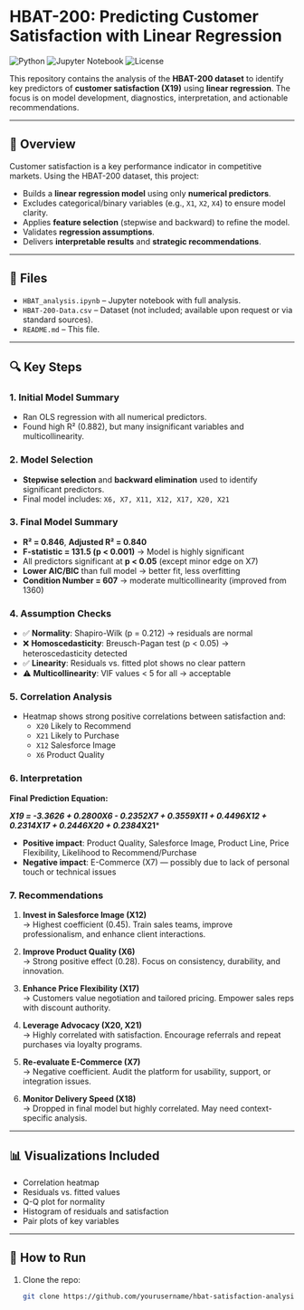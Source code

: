 # HBAT-200: Predicting Customer Satisfaction with Linear Regression

![Python](https://img.shields.io/badge/Python-3.8%2B-blue)
![Jupyter Notebook](https://img.shields.io/badge/Jupyter-Notebook-F37626)
![License](https://img.shields.io/badge/License-MIT-green)

This repository contains the analysis of the **HBAT-200 dataset** to identify key predictors of **customer satisfaction (X19)** using **linear regression**. The focus is on model development, diagnostics, interpretation, and actionable recommendations.

---

## 📌 Overview

Customer satisfaction is a key performance indicator in competitive markets. Using the HBAT-200 dataset, this project:

- Builds a **linear regression model** using only **numerical predictors**.
- Excludes categorical/binary variables (e.g., `X1`, `X2`, `X4`) to ensure model clarity.
- Applies **feature selection** (stepwise and backward) to refine the model.
- Validates **regression assumptions**.
- Delivers **interpretable results** and **strategic recommendations**.

---

## 📂 Files

- `HBAT_analysis.ipynb` – Jupyter notebook with full analysis.
- `HBAT-200-Data.csv` – Dataset (not included; available upon request or via standard sources).
- `README.md` – This file.

---

## 🔍 Key Steps

### 1. Initial Model Summary
- Ran OLS regression with all numerical predictors.
- Found high R² (0.882), but many insignificant variables and multicollinearity.

### 2. Model Selection
- **Stepwise selection** and **backward elimination** used to identify significant predictors.
- Final model includes: `X6, X7, X11, X12, X17, X20, X21`

### 3. Final Model Summary
- **R² = 0.846**, **Adjusted R² = 0.840**
- **F-statistic = 131.5 (p < 0.001)** → Model is highly significant
- All predictors significant at **p < 0.05** (except minor edge on X7)
- **Lower AIC/BIC** than full model → better fit, less overfitting
- **Condition Number = 607** → moderate multicollinearity (improved from 1360)

### 4. Assumption Checks
- ✅ **Normality**: Shapiro-Wilk (p = 0.212) → residuals are normal
- ❌ **Homoscedasticity**: Breusch-Pagan test (p < 0.05) → heteroscedasticity detected
- ✅ **Linearity**: Residuals vs. fitted plot shows no clear pattern
- ⚠️ **Multicollinearity**: VIF values < 5 for all → acceptable

### 5. Correlation Analysis
- Heatmap shows strong positive correlations between satisfaction and:
  - `X20` Likely to Recommend
  - `X21` Likely to Purchase
  - `X12` Salesforce Image
  - `X6` Product Quality

### 6. Interpretation
**Final Prediction Equation:**


***X19 = -3.3626 + 0.2800X6 - 0.2352X7 + 0.3559X11 + 0.4496X12 + 0.2314X17 + 0.2446X20 + 0.2384*X21***


- **Positive impact**: Product Quality, Salesforce Image, Product Line, Price Flexibility, Likelihood to Recommend/Purchase
- **Negative impact**: E-Commerce (X7) — possibly due to lack of personal touch or technical issues

### 7. Recommendations

1. **Invest in Salesforce Image (X12)**  
   → Highest coefficient (0.45). Train sales teams, improve professionalism, and enhance client interactions.

2. **Improve Product Quality (X6)**  
   → Strong positive effect (0.28). Focus on consistency, durability, and innovation.

3. **Enhance Price Flexibility (X17)**  
   → Customers value negotiation and tailored pricing. Empower sales reps with discount authority.

4. **Leverage Advocacy (X20, X21)**  
   → Highly correlated with satisfaction. Encourage referrals and repeat purchases via loyalty programs.

5. **Re-evaluate E-Commerce (X7)**  
   → Negative coefficient. Audit the platform for usability, support, or integration issues.

6. **Monitor Delivery Speed (X18)**  
   → Dropped in final model but highly correlated. May need context-specific analysis.

---

## 📊 Visualizations Included
- Correlation heatmap
- Residuals vs. fitted values
- Q-Q plot for normality
- Histogram of residuals and satisfaction
- Pair plots of key variables

---

## 🚀 How to Run

1. Clone the repo:
   ```bash
   git clone https://github.com/yourusername/hbat-satisfaction-analysis.git

